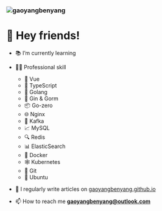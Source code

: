 <H3><img src="https://komarev.com/ghpvc/?username=gaoyangbenyang&label=Profile%20views&color=0e75b6&style=flat" alt="gaoyangbenyang"/></H3>

# 👋 Hey friends!

- 📚 I’m currently learning

- 👨‍🔧 Professional skill
  
    - 📄 Vue
    - 📜 TypeScript
    - 🐹 Golang
    - 🐝 Gin & Gorm
    - 📦 Go-zero
    - 🌐 Nginx 
    - 📮 Kafka
    - 📈 MySQL
    - 🔍 Redis
    - 📊 ElasticSearch
    - 🐳 Docker
    - 🕸️ Kubernetes
    - 🐙 Git
    - 🐧 Ubuntu

- 📝 I regularly write articles on [gaoyangbenyang.github.io](gaoyangbenyang.github.io)

- 📫 How to reach me **gaoyangbenyang@outlook.com**
